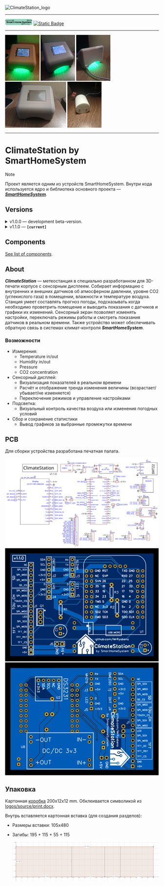 ![ClimateStation_logo](logos/PNG/CS_inscr-mint.png)

---

[<img src="https://github.com/MrRyabena/SmartHomeSystem/blob/main/SHSlogos/PNG/SHS_inscr-light_mint.png" height="20"/>](https://github.com/MrRyabena/SmartHomeSystem)
[![Static Badge](https://img.shields.io/badge/Telegram-dev%20blog-blue)](https://t.me/SmartHomeSystem_dev)

---

<img src="schemes/images/CS_front_1.jpg" alt="ClimateStation_photo" height="150"/>
<img src="schemes/images/CS_front_4.jpg" alt="ClimateStation_photo" height="150"/>
<img src="schemes/images/CS_back_1.jpg" alt="ClimateStation_photo" height="150"/>
<img src="schemes/images/CS_front_off_1.jpg" alt="ClimateStation_photo" height="150">
<img src="schemes/images/CS_sensor_2.jpg" alt="ClimateStation_photo" height="150"/>

---

# ClimateStation by SmartHomeSystem

> [!NOTE]
> Проект является одним из устройств SmartHomeSystem. Внутри кода используется ядро и библиотека основного проекта — **_[SmartHomeSystem](https://github.com/MrRyabena/SmartHomeSystem)_**.</br>

## Versions

<details>
<summary>v1.0.0 — development beta-version.</summary>


</details>

<details>
<summary>v1.1.0 — <b><code>[current]</code></b>


</details>

## Components

[See list of components](/schemes/components/components_list.md).

## About

**_ClimateStation_** — метеостанция в специально разработанном для 3D-печати корпусе с сенсорным дисплеем. Собирает информацию с внутренних и внешних датчиков об атмосферном давлении, уровне CO2 (углекислого газа) в помещении, влажности и температуре воздуха. Станция умеет составлять прогноз погоды, подсказывать когда необходимо проветрить помещение и выводить показания с датчиков и графики их изменений. Сенсорный экран позволяет изменять настройки, переключать режимы работы и смотреть показания датчиков в реальном времени. Также устройство может обеспечивать обратную связь в системах климат-контроля **_SmartHomeSystem_**.

### Возможности

- Измерения:
  - Temperature in/out
  - Humidity in/out
  - Pressure
  - CO2 concentration
- Сенсорный дисплей:
  - Визуализация показателей в реальном времени
  - Расчёт и отображение тренда изменения величины (возрастает/убывает/не изменяется)
  - Переключение режимов и управление настройками
- Подсветка:
  - Визуальный контроль качества воздуха или изменения погодных условий
- Сбор и сохранение статистики
  - Вывод графиков за выбранные промежутки времени

## PCB
Для сборки устройства разработана печатная палата.

[![schematic_ClimateStation_v1.1.0.svg](schemes/PCB/schematic_ClimateStation_v1.1.0.svg)](schemes/PCB/schematic_ClimateStation_v1.1.0.svg)
[![schemes/PCB/PCB_TopSide.svg](schemes/PCB/PCB_TopSide.svg)](schemes/PCB/PCB_TopSide.svg)
[![schemes/PCB/PBC_BottomSide.svg](schemes/PCB/PBC_BottomSide.svg)](schemes/PCB/PBC_BottomSide.svg)

## Упаковка

Картонная [коробка](https://www.ozon.ru/product/kartonnaya-korobka-20h12h12-sm-korobka-dlya-upakovki-bizhuterii-i-yuvelirnyh-izdeliy-gofrokorob-384109582/) 200x12x12 mm. Обклеивается символикой из [logos/source/print.docx](logos/source/print.docx).

Внутрь вставляется картонная вставка (для создания разделов):

- Размеры вставки: 105x480
- Загибы: 195 + 115 + 55 + 115

  ![insert-scheme-2D.png](schemes/packaging/insert-scheme-2D.png)
